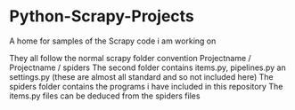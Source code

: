 # Python-Scrapy-Projects

A home for samples of the Scrapy code i am working on

They all follow the normal scrapy folder convention Projectname / Projectname / spiders
The second folder contains items.py, pipelines.py an settings.py (these are almost all standard and so not included here)
The spiders folder contains the programs i have included in this repository
The items.py files can be deduced from the spiders files
